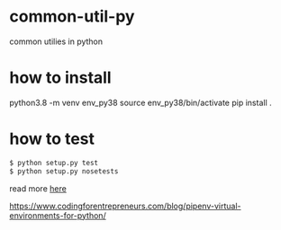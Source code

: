 # common-util-py
common utilies in python


how to install
===========
python3.8 -m venv env_py38
source env_py38/bin/activate
pip install .

how to test
===========
```sh
$ python setup.py test
$ python setup.py nosetests
```

read more [here](https://nose.readthedocs.io/en/latest/setuptools_integration.html)


https://www.codingforentrepreneurs.com/blog/pipenv-virtual-environments-for-python/

